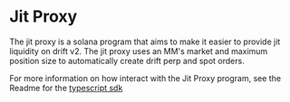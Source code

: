 # Jit Proxy

The jit proxy is a solana program that aims to make it easier to provide jit liquidity on drift v2. The jit proxy uses an MM's market and maximum position size to automatically create drift perp and spot orders. 

For more information on how interact with the Jit Proxy program, see the Readme for the [typescript sdk](ts/sdk/Readme.md)
